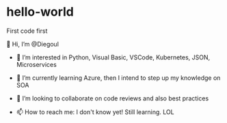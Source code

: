 # hello-world
First code first

👋 Hi, I’m @Diegoul

- 👀 I’m interested in Python, Visual Basic, VSCode, Kubernetes, JSON, Microservices

- 🌱 I’m currently learning Azure, then I intend to step up my knowledge on SOA

- 💞️ I’m looking to collaborate on code reviews and also best practices 

- 📫 How to reach me: I don't know yet! Still learning. LOL

